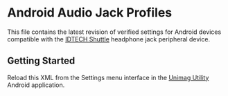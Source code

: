 # Android Audio Jack Profiles
This file contains the latest revision of verified settings for Android devices compatible with the [IDTECH Shuttle](https://idtechproducts.com/products/mobile-payment/shuttle) headphone jack peripheral device.

## Getting Started
Reload this XML from the Settings menu interface in the [Unimag Utility](https://play.google.com/store/apps/details?id=com.idtechproducts.MSR.uniMag.UniMagUtility) Android application.

